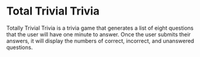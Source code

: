 # Total Trivial Trivia

Totally Trivial Trivia is a trivia game that generates a list of eight questions that the user will have one minute to answer. Once the user submits their answers, it will display the numbers of correct, incorrect, and unanswered questions.
